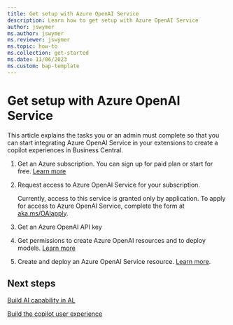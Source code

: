 ```yaml
---
title: Get setup with Azure OpenAI Service
description: Learn how to get setup with Azure OpenAI Service
author: jswymer
ms.author: jswymer
ms.reviewer: jswymer
ms.topic: how-to
ms.collection: get-started
ms.date: 11/06/2023
ms.custom: bap-template
---
```

# Get setup with Azure OpenAI Service

This article explains the tasks you or an admin must complete so that you can start integrating Azure OpenAI Service in your extensions to create a copilot experiences in Business Central.

1. Get an Azure subscription. You can sign up for paid plan or start for free. [Learn more](https://azure.microsoft.com)
1. Request access to Azure OpenAI Service for your subscription.

   Currently, access to this service is granted only by application. To apply for access to Azure OpenAI Service, complete the form at [aka.ms/OAIapply](https://aka.ms/OAIapply). 
1. Get an Azure OpenAI API key
1. Get permissions to create Azure OpenAI resources and to deploy models. [Learn more](/azure/ai-services/openai/how-to/role-based-access-control)
1. Create and deploy an Azure OpenAI Service resource. [Learn more](/azure/ai-services/openai/how-to/create-resource).

## Next steps

[Build AI capability in AL](ai-build-capability-in-al.md)  

[Build the copilot user experience](ai-build-experience.md)  